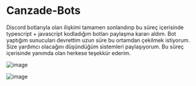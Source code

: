 # Canzade-Bots
Discord botlarıyla olan ilişkimi tamamen sonlandırıp bu süreç içerisinde typescript + javascript kodladığım botları paylaşma kararı aldım. Bot yaptığım sunucuları devrettim uzun süre bu ortamdan çekilmek istiyorum. Size yardımcı olacağını düşündüğüm sistemleri paylaşıyorum. Bu süreç içerisinde yanımda olan herkese teşekkür ederim. <br>

![image](https://user-images.githubusercontent.com/77938499/121354397-8368cd80-c937-11eb-987a-a601b260d023.png)

![image](https://user-images.githubusercontent.com/77938499/121354429-8b287200-c937-11eb-88df-521b8d744326.png)
